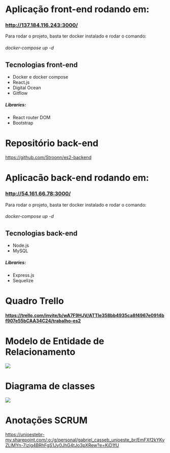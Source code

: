 # Aplicação front-end rodando em:

### http://137.184.116.243:3000/

Para rodar o projeto, basta ter docker instalado e rodar o comando:

###### docker-compose up -d

## Tecnologias front-end

- Docker e docker compose
- React.js
- Digital Ocean
- Gitflow

##### Libraries:

- React router DOM
- Bootstrap

# Repositório back-end

https://github.com/Stroonn/es2-backend

# Aplicacão back-end rodando em:

### http://54.161.66.78:3000/

Para rodar o projeto, basta ter docker instalado e rodar o comando:

###### docker-compose up -d

## Tecnologias back-end

- Node.js
- MySQL

##### Libraries:

- Express.js
- Sequelize


# Quadro Trello

#### https://trello.com/invite/b/wA7F9HJV/ATTIe358bb4935ca8f4967e0914bf907e55bCAA34C24/trabalho-es2


# Modelo de Entidade de Relacionamento

<img src="https://cdn.discordapp.com/attachments/1005328503429922827/1216564179704479804/tt.png?ex=6600d8af&is=65ee63af&hm=4abf18b5c157646cc04eac2e7858bfca1c1932ca70e470a3f8b70309cf6326af&">

# Diagrama de classes

<img src="https://cdn.discordapp.com/attachments/1005328503429922827/1216587630217789440/image.png?ex=6600ee86&is=65ee7986&hm=033966da6baf682ac43e9ad2113da56870f5e67703fe4c3ce493fc431a9ef6f9&">

# Anotações SCRUM

https://unioestebr-my.sharepoint.com/:o:/g/personal/gabriel_casseb_unioeste_br/EmFXf2kYKyZLlMYn-7izig4BRhFgS1Jy0JhG4tJo3pXRew?e=KjD1fU

